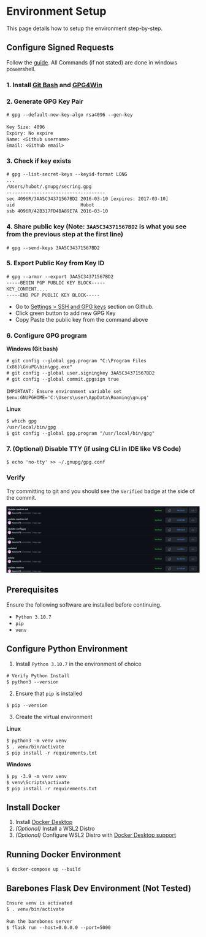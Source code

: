 # Environment Setup
This page details how to setup the environment step-by-step.

## Configure Signed Requests
Follow the [guide](https://medium.com/@petehouston/quick-guide-to-sign-your-git-commits-c11ce58c22e9). 
All Commands (if not stated) are done in windows powershell.

### 1. Install [Git Bash](https://git-scm.com/download/win) and [GPG4Win](https://www.gpg4win.org/)
### 2. Generate GPG Key Pair

```console
# gpg --default-new-key-algo rsa4096 --gen-key

Key Size: 4096
Expiry: No expire
Name: <Github username>
Email: <Github email>
```

### 3. Check if key exists

```console
# gpg --list-secret-keys --keyid-format LONG
...
/Users/hubot/.gnupg/secring.gpg
------------------------------------
sec 4096R/3AA5C34371567BD2 2016-03-10 [expires: 2017-03-10]
uid                        Hubot 
ssb 4096R/42B317FD4BA89E7A 2016-03-10
```

### 4. Share public key (Note: `3AA5C34371567BD2` is what you see from the previous step at the first line)

```console
# gpg --send-keys 3AA5C34371567BD2
```

### 5. Export Public Key from Key ID

```console
# gpg --armor --export 3AA5C34371567BD2
-----BEGIN PGP PUBLIC KEY BLOCK-----
KEY_CONTENT....
-----END PGP PUBLIC KEY BLOCK-----
```

- Go to [Settings > SSH and GPG keys](https://github.com/settings/keys) section on Github.
- Click green button to add new GPG Key
- Copy Paste the public key from the command above

### 6. Configure GPG program

**Windows (Git bash)**
```console
# git config --global gpg.program "C:\Program Files (x86)\GnuPG\bin\gpg.exe"
# git config --global user.signingkey 3AA5C34371567BD2
# git config --global commit.gpgsign true

IMPORTANT: Ensure environment variable set
$env:GNUPGHOME='C:\Users\user\AppData\Roaming\gnupg'
```

**Linux**
```console
$ which gpg
/usr/local/bin/gpg
$ git config --global gpg.program "/usr/local/bin/gpg"
```

### 7. (Optional) Disable TTY (if using CLI in IDE like VS Code)

```console
$ echo 'no-tty' >> ~/.gnupg/gpg.conf
```

### Verify
Try committing to git and you should see the `Verified` badge at the side of the commit.

![Verified Example](../images/verify_button.png)

## Prerequisites
Ensure the following software are installed before continuing.
- `Python 3.10.7`
- `pip`
- `venv`

## Configure Python Environment
1. Install `Python 3.10.7` in the environment of choice

```console
# Verify Python Install
$ python3 --version
```

2. Ensure that `pip` is installed

```console
$ pip --version
```

3. Create the virtual environment

**Linux**
```console
$ python3 -m venv venv
$ . venv/bin/activate
$ pip install -r requirements.txt
```

**Windows**
```console
$ py -3.9 -m venv venv
$ venv\Scripts\activate
$ pip install -r requirements.txt
```

## Install Docker
1. Install [Docker Desktop](https://www.docker.com/)
2. *(Optional)* Install a WSL2 Distro
3. *(Optional)* Configure WSL2 Distro with [Docker Desktop support](https://docs.docker.com/desktop/windows/wsl/)

## Running Docker Environment
```console
$ docker-compose up --build
```

## Barebones Flask Dev Environment (Not Tested)
```console
Ensure venv is activated
$ . venv/bin/activate

Run the barebones server
$ flask run --host=0.0.0.0 --port=5000
```